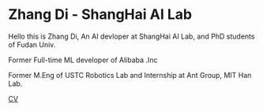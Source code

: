 # Zhang Di - ShangHai AI Lab
Hello this is Zhang Di, An AI devloper at ShangHai AI Lab, and PhD students of Fudan Univ.

Former Full-time ML developer of Alibaba .Inc

Former M.Eng of USTC Robotics Lab and Internship at Ant Group, MIT Han Lab.

[CV](https://trotsky1997.github.io/trotsky1997/FDU-ZhangDi-CV.pdf)

